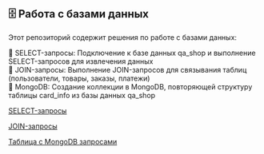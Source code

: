 ## 🗄️  Работа с базами данных
Этот репозиторий содержит решения по работе с базами данных:

🔹 SELECT-запросы: Подключение к базе данных qa_shop и выполнение SELECT-запросов для извлечения данных <br>
🔹 JOIN-запросы: Выполнение JOIN-запросов для связывания таблиц (пользователи, товары, заказы, платежи)<br>
🔹 MongoDB: Создание коллекции в MongoDB, повторяющей структуру таблицы card_info из базы данных qa_shop<br>


[SELECT-запросы](https://docs.google.com/spreadsheets/d/1c0cvhe7DiW8hv-c-6MXvRiXKv9_CEwL2hkPK6Mu5IPI/edit?usp=sharing)

[JOIN-запросы](https://docs.google.com/spreadsheets/d/1sygW0Ms3ClybjrEyK_Hzr4mnlT855LmKBAe9FCS0Pzo/edit?usp=sharing)

[Таблица с MongoDB запросами](https://docs.google.com/spreadsheets/d/1So9DUpmawB_5kdyCaKIX_yPU8F5oTYYBKZbHYArxbVM/edit?usp=sharing)
